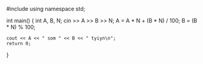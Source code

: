 #include <iostream>
using namespace std;

int main()
{
    int A, B, N;
    cin >> A >> B >> N;
    A = A * N + (B * N) / 100;
    B = (B * N) % 100;
    
    cout << A << " som " << B << " tyiyn\n";
    return 0;
}